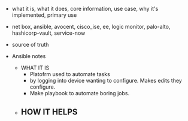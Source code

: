 - what it is, what it does, core information, use case, why it's implemented, primary use
- net box, ansible, avocent, cisco_ise, ee, logic monitor, palo-alto, hashicorp-vault, service-now
- source of truth

- Ansible notes
    - WHAT IT IS
        - Platofrm used to automate tasks 
        - by logging into device wanting to configure. Makes edits they configure.
        - Make playbook to automate boring jobs.
    - HOW IT HELPS
        - 

                                                                                                
                                                                    